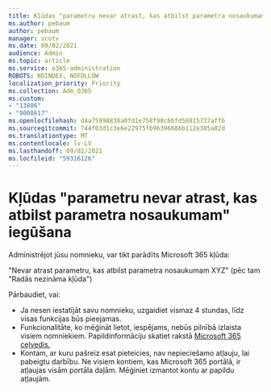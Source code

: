 ```yaml
---
title: Kļūdas "parametru nevar atrast, kas atbilst parametra nosaukumam" iegūšana
ms.author: pebaum
author: pebaum
manager: scotv
ms.date: 09/02/2021
audience: Admin
ms.topic: article
ms.service: o365-administration
ROBOTS: NOINDEX, NOFOLLOW
localization_priority: Priority
ms.collection: Adm_O365
ms.custom:
- "13806"
- "9008617"
ms.openlocfilehash: d4a75998838a0fd1e758f98c6bfd58815737aff6
ms.sourcegitcommit: 744f03d1c3e6e22975fb96396686b112e385a82d
ms.translationtype: MT
ms.contentlocale: lv-LV
ms.lasthandoff: 09/02/2021
ms.locfileid: "59316126"
---
```

# <a name="getting-a-parameter-cannot-be-found-that-matches-parameter-name-error"></a>Kļūdas "parametru nevar atrast, kas atbilst parametra nosaukumam" iegūšana

Administrējot jūsu nomnieku, var tikt parādīts Microsoft 365 kļūda:

"Nevar atrast parametru, kas atbilst parametra nosaukumam XYZ" (pēc tam "Radās nezināma kļūda")

Pārbaudiet, vai:

- Ja nesen iestatījāt savu nomnieku, uzgaidiet vismaz 4 stundas, līdz visas funkcijas būs pieejamas.
- Funkcionalitāte, ko mēģināt lietot, iespējams, nebūs pilnībā izlaista visiem nomniekiem. Papildinformāciju skatiet rakstā [Microsoft 365 ceļvedis.](https://www.microsoft.com/microsoft-365/roadmap)
- Kontam, ar kuru pašreiz esat pieteicies, nav nepieciešamo atļauju, lai pabeigtu darbību. Ne visiem kontiem, kas Microsoft 365 portālā, ir atļaujas visām portāla daļām. Mēģiniet izmantot kontu ar papildu atļaujām.

